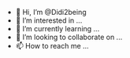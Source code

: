 - 👋 Hi, I’m @Didi2being
- 👀 I’m interested in ...
- 🌱 I’m currently learning ...
- 💞️ I’m looking to collaborate on ...
- 📫 How to reach me ...

<!---
Didi2being/Didi2being is a ✨ special ✨ repository because its `README.md` (this file) appears on your GitHub profile.
You can click the Preview link to take a look at your changes.
--->
